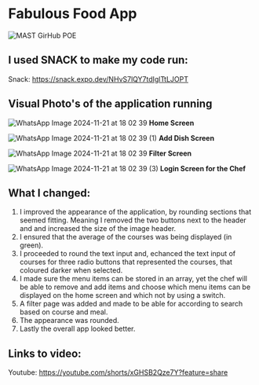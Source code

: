 # Fabulous Food App

![MAST GirHub POE](https://github.com/user-attachments/assets/4ea004ee-e706-4db4-841d-e6c8238d972e)

## I used SNACK to make my code run:
Snack: https://snack.expo.dev/NHvS7lQY7tdIglTtLJOPT 

## Visual Photo's of the application running
![WhatsApp Image 2024-11-21 at 18 02 39](https://github.com/user-attachments/assets/876bab21-9389-42a5-8e13-e6c3619654fd)
    **Home Screen**

![WhatsApp Image 2024-11-21 at 18 02 39 (1)](https://github.com/user-attachments/assets/b9427d2b-0933-4d25-9828-cb2522260447)
    **Add Dish Screen**

![WhatsApp Image 2024-11-21 at 18 02 39](https://github.com/user-attachments/assets/95e3ca38-bc8c-473e-8215-f3028beae6fd)
    **Filter Screen**

![WhatsApp Image 2024-11-21 at 18 02 39 (3)](https://github.com/user-attachments/assets/bb388a44-6d04-4001-8302-241a6cc57fe3)
    **Login Screen for the Chef**


## What I changed:

1. I improved the appearance of the application, by rounding sections that seemed fitting. Meaning I removed the two buttons next to the header and and increased the size of the image header.
2. I ensured that the average of the courses was being displayed (in green).
3. I proceeded to round the text input and, echanced the text input of courses for three radio buttons that represented the courses, that coloured darker when selected.
4. I made sure the menu items can be stored in an array, yet the chef will be able to remove and add items and choose which menu items can be displayed on the home screen and which not by using a switch.
5. A filter page was added and made to be able for according to search based on course and meal.
6. The appearance was rounded.
7. Lastly the overall app looked better.

## Links to video:

Youtube: https://youtube.com/shorts/xGHSB2Qze7Y?feature=share 

